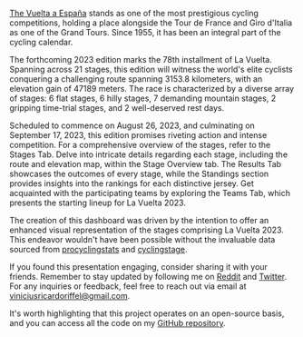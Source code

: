 [The Vuelta a España](https://www.lavuelta.es/) stands as one of the most
prestigious cycling competitions, holding a place alongside the Tour de France
and Giro d'Italia as one of the Grand Tours. Since 1955, it has been an integral
part of the cycling calendar.

The forthcoming 2023 edition marks the 78th installment of La Vuelta. Spanning
 across 21 stages, this edition will witness the world's elite cyclists
 conquering a challenging route spanning 3153.8 kilometers, with an elevation
 gain of 47189 meters. The race is characterized by a diverse array of stages: 6
 flat stages, 6 hilly stages, 7 demanding mountain stages, 2 gripping time-trial
 stages, and 2 well-deserved rest days.

Scheduled to commence on August 26, 2023, and culminating on September 17, 2023,
 this edition promises riveting action and intense competition. For a
 comprehensive overview of the stages, refer to the Stages Tab. Delve into
 intricate details regarding each stage, including the route and elevation map,
 within the Stage Overview tab. The Results Tab showcases the outcomes of every
 stage, while the Standings section provides insights into the rankings for each
 distinctive jersey. Get acquainted with the participating teams by exploring
 the Teams Tab, which presents the starting lineup for La Vuelta 2023.


The creation of this dashboard was driven by the intention to offer an enhanced
 visual representation of the stages comprising La Vuelta 2023. This endeavor
 wouldn't have been possible without the invaluable data sourced from
 [procyclingstats](https://www.procyclingstats.com/) and [cyclingstage](https://cyclingstage.com/).


If you found this presentation engaging, consider sharing it with
 your friends. Remember to stay updated by following me on [Reddit]()
 and [Twitter](). For any inquiries or feedback, feel free to reach
 out via email at viniciusricardoriffel@gmail.com.

It's worth highlighting that this project operates on an
 open-source basis, and you can access all the code on my [GitHub
 repository]().
